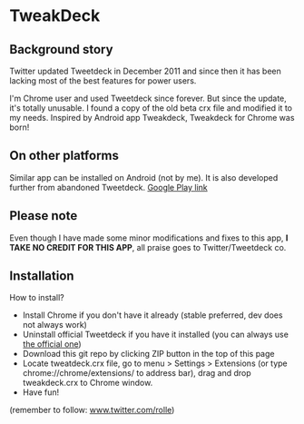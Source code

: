 TweakDeck
=========================

Background story
--------------

Twitter updated Tweetdeck in December 2011 and since then it has been lacking most of the best features for power users.

I'm Chrome user and used Tweetdeck since forever. But since the update, it's totally unusable. I found a copy of the old beta crx file and modified it to my needs. Inspired by Android app Tweakdeck, Tweakdeck for Chrome was born!

On other platforms
--------------

Similar app can be installed on Android (not by me). It is also developed further from abandoned Tweetdeck. [Google Play link](https://play.google.com/store/apps/details?id=com.modaco.thedeck.android.app&hl=en)

Please note
--------------

Even though I have made some minor modifications and fixes to this app, **I TAKE NO CREDIT FOR THIS APP**, all praise goes to Twitter/Tweetdeck co.

Installation
--------------

How to install?

- Install Chrome if you don't have it already (stable preferred, dev does not always work)
- Uninstall official Tweetdeck if you have it installed (you can always use [the official one](http://web.tweetdeck.com))
- Download this git repo by clicking ZIP button in the top of this page
- Locate tweatdeck.crx file, go to menu > Settings > Extensions (or type chrome://chrome/extensions/ to address bar), drag and drop tweakdeck.crx to Chrome window.
- Have fun!

(remember to follow: www.twitter.com/rolle)
